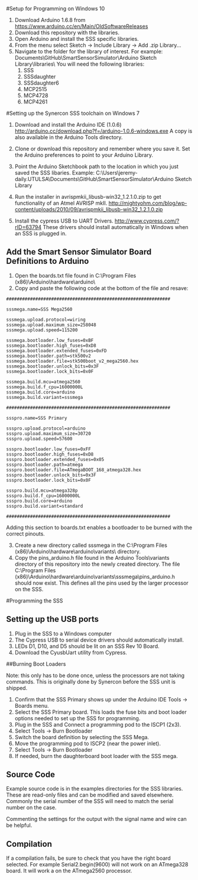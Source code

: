 #Setup for Programming on Windows 10
1. Download Arduino 1.6.8 from https://www.arduino.cc/en/Main/OldSoftwareReleases
2. Download this repository with the libraries.
3. Open Arduino and install the SSS specific libraries. 
  1. From the menu select Sketch -> Include Library -> Add .zip Library...
  2. Navigate to the folder for the library of interest. For example: Documents\GitHub\SmartSensorSimulator\Arduino Sketch Library\libraries\ You will need the following libraries:
     1. SSS
     2. SSSdaughter
     3. SSSdaughter6
     4. MCP2515
     5. MCP4728
     6. MCP4261


#Setting up the Synercon SSS toolchain on Windows 7
1. Download and install the Arduino IDE (1.0.6)
http://arduino.cc/download.php?f=/arduino-1.0.6-windows.exe
A copy is also available in the Arduino Tools directory.

2. Clone or download this repository and remember where you save it. Set the Arduino preferences to point to your Arduino Library.

3. Point the Arduino Sketchbook path to the location in which you just saved the SSS libaries. Example: C:\Users\jeremy-daily.UTULSA\Documents\GitHub\SmartSensorSimulator\Arduino Sketch Library

4. Run the installer in avrispmkii_libusb-win32_1.2.1.0.zip to get functionality of an Atmel AVRISP mkII.
http://mightyohm.com/blog/wp-content/uploads/2010/09/avrispmkii_libusb-win32_1.2.1.0.zip

5. Install the cypress USB to UART Drivers. http://www.cypress.com/?rID=63794 
These drivers should install automatically in Windows when an SSS is plugged in.

## Add the Smart Sensor Simulator Board Definitions to Arduino
1. Open the boards.txt file found in C:\Program Files (x86)\Arduino\hardware\arduino\
2. Copy and paste the following code at the bottom of the file and resave:
```
##############################################################

sssmega.name=SSS Mega2560

sssmega.upload.protocol=wiring
sssmega.upload.maximum_size=258048
sssmega.upload.speed=115200

sssmega.bootloader.low_fuses=0xBF
sssmega.bootloader.high_fuses=0xD8
sssmega.bootloader.extended_fuses=0xFD
sssmega.bootloader.path=stk500v2
sssmega.bootloader.file=stk500boot_v2_mega2560.hex
sssmega.bootloader.unlock_bits=0x3F
sssmega.bootloader.lock_bits=0x0F

sssmega.build.mcu=atmega2560
sssmega.build.f_cpu=16000000L
sssmega.build.core=arduino
sssmega.build.variant=sssmega

##############################################################

ssspro.name=SSS Primary

ssspro.upload.protocol=arduino
ssspro.upload.maximum_size=30720
ssspro.upload.speed=57600

ssspro.bootloader.low_fuses=0xFF
ssspro.bootloader.high_fuses=0xD8
ssspro.bootloader.extended_fuses=0x05
ssspro.bootloader.path=atmega
ssspro.bootloader.file=ATmegaBOOT_168_atmega328.hex
ssspro.bootloader.unlock_bits=0x3F
ssspro.bootloader.lock_bits=0x0F

ssspro.build.mcu=atmega328p
ssspro.build.f_cpu=16000000L
ssspro.build.core=arduino
ssspro.build.variant=standard

##############################################################
```    
Adding this section to boards.txt enables a bootloader to be burned with the correct pinouts.

3. Create a new directory called sssmega in the C:\Program Files (x86)\Arduino\hardware\arduino\variants\ directory.
4. Copy the pins_arduino.h file found in the Arduino Tools\variants directory of this repository into the newly created directory. The file C:\Program Files (x86)\Arduino\hardware\arduino\variants\sssmega\pins_arduino.h should now exist. This defines all the pins used by the larger processor on the SSS.


#Programming the SSS

## Setting up the USB ports
1. Plug in the SSS to a Windows computer 
2. The Cypress USB to serial device drivers should automatically install.
  1. LEDs D1, D10, and D5 should be lit on an SSS Rev 10 Board.
3. Download the CyusbUart utility from Cypress.

##Burning Boot Loaders

Note: this only has to be done once, unless the processors are not taking commands. This is originally done by Synercon before the SSS unit is shipped.

1. Confirm that the SSS Primary shows up under the Arduino IDE Tools -> Boards menu. 
2. Select the SSS Primary board. This loads the fuse bits and boot loader options needed to set up the SSS for programming.
3. Plug in the SSS and Connect a programming pod to the ISCP1 (2x3). 
4. Select Tools -> Burn Bootloader
5. Switch the board definition by selecting the SSS Mega.
6. Move the programming pod to ISCP2 (near the power inlet).
7. Select Tools -> Burn Bootloader
8. If needed, burn the daughterboard boot loader with the SSS mega.

## Source Code
Example source code is in the examples directories for the SSS libraries. These are read-only files and can be modified and saved elsewhere. Commonly the serial number of the SSS will need to match the serial number on the case. 

Commenting the settings for the output with the signal name and wire can be helpful.

## Compilation
If a compilation fails, be sure to check that you have the right board selected. For example Serial2.begin(9600) will not work on an ATmega328 board. It will work a on the ATmega2560 processor.

##
